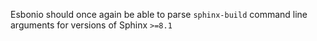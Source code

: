 Esbonio should once again be able to parse `sphinx-build` command line arguments for versions of Sphinx `>=8.1`
